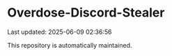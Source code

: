# Overdose-Discord-Stealer

Last updated: 2025-06-09 02:36:56

This repository is automatically maintained.
